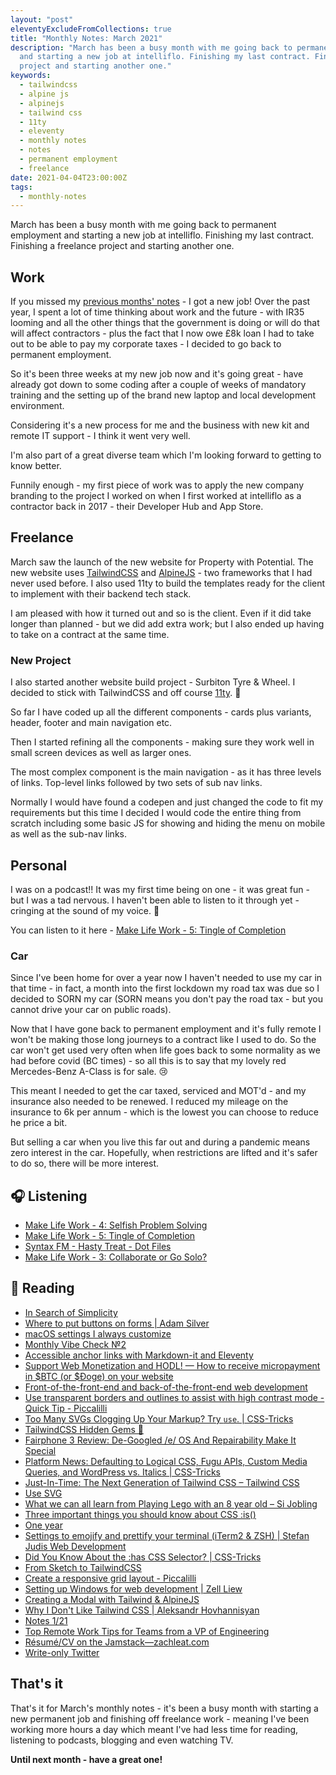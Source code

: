 ```yaml
---
layout: "post"
eleventyExcludeFromCollections: true
title: "Monthly Notes: March 2021"
description: "March has been a busy month with me going back to permanent employment
  and starting a new job at intelliflo. Finishing my last contract. Finishing a freelance
  project and starting another one."
keywords:
  - tailwindcss
  - alpine js
  - alpinejs
  - tailwind css
  - 11ty
  - eleventy
  - monthly notes
  - notes
  - permanent employment
  - freelance
date: 2021-04-04T23:00:00Z
tags:
  - monthly-notes
---
```

March has been a busy month with me going back to permanent employment and starting a new job at intelliflo. Finishing my last contract. Finishing a freelance project and starting another one.

## Work

If you missed my [previous months' notes](https://www.juanfernandes.uk/notes/monthly-notes-february-2021/) - I got a new job! Over the past year, I spent a lot of time thinking about work and the future - with IR35 looming and all the other things that the government is doing or will do that will affect contractors - plus the fact that I now owe £8k loan I had to take out to be able to pay my corporate taxes - I decided to go back to permanent employment.

So it's been three weeks at my new job now and it's going great - have already got down to some coding after a couple of weeks of mandatory training and the setting up of the brand new laptop and local development environment.

Considering it's a new process for me and the business with new kit and remote IT support - I think it went very well.

I'm also part of a great diverse team which I'm looking forward to getting to know better.

Funnily enough - my first piece of work was to apply the new company branding to the project I worked on when I first worked at intelliflo as a contractor back in 2017 - their Developer Hub and App Store.

## Freelance

March saw the launch of the new website for Property with Potential. The new website uses [TailwindCSS](https://tailwindcss.com/ "Tailwind CSS") and [AlpineJS](https://github.com/alpinejs/alpine/ "Alpine JS") - two frameworks that I had never used before. I also used 11ty to build the templates ready for the client to implement with their backend tech stack.

I am pleased with how it turned out and so is the client. Even if it did take longer than planned - but we did add extra work; but I also ended up having to take on a contract at the same time.

### New Project

I also started another website build project - Surbiton Tyre & Wheel. I decided to stick with TailwindCSS and off course [11ty](https://www.11ty.dev/ "Eleventy"). 🖤

So far I have coded up all the different components - cards plus variants, header, footer and main navigation etc.

Then I started refining all the components - making sure they work well in small screen devices as well as larger ones.

The most complex component is the main navigation  - as it has three levels of links. Top-level links followed by two sets of sub nav links.

Normally I would have found a codepen and just changed the code to fit my requirements but this time I decided I would code the entire thing from scratch including some basic JS for showing and hiding the menu on mobile as well as the sub-nav links.

## Personal

I was on a podcast!! It was my first time being on one - it was great fun - but I was a tad nervous. I haven't been able to listen to it through yet - cringing at the sound of my voice. 😬

You can listen to it here - [Make Life Work - 5: Tingle of Completion](https://makelifeworkpodcast.com/tingle-of-completion/)

### Car

Since I've been home for over a year now I haven't needed to use my car in that time - in fact, a month into the first lockdown my road tax was due so I decided to SORN my car (SORN means you don't pay the road tax - but you cannot drive your car on public roads).

Now that I have gone back to permanent employment and it's fully remote I won't be making those long journeys to a contract like I used to do. So the car won't get used very often when life goes back to some normality as we had before covid (BC times) - so all this is to say that my lovely red Mercedes-Benz A-Class is for sale. 😢

This meant I needed to get the car taxed, serviced and MOT'd - and my insurance also needed to be renewed. I reduced my mileage on the insurance to 6k per annum - which is the lowest you can choose to reduce he price a bit.

But selling a car when you live this far out and during a pandemic means zero interest in the car. Hopefully, when restrictions are lifted and it's safer to do so, there will be more interest.

## 🎧 Listening

* [Make Life Work - 4: Selfish Problem Solving](https://makelifeworkpodcast.com/selfish-problem-solving/)
* [Make Life Work - 5: Tingle of Completion](https://makelifeworkpodcast.com/tingle-of-completion/)
* [Syntax FM - Hasty Treat - Dot Files](https://syntax.fm/show/057/hasty-treat-dot-files)
* [Make Life Work - 3: Collaborate or Go Solo?](https://makelifeworkpodcast.com/collaborate-or-go-solo/)

## 📖 Reading

* [In Search of Simplicity](https://css-irl.info/in-search-of-simplicity/ "In Search of Simplicity")
* [Where to put buttons on forms | Adam Silver](https://adamsilver.io/blog/where-to-put-buttons-on-forms/ "Where to put buttons on forms | Adam Silver")
* [macOS settings I always customize](https://sebastiandedeyne.com/macos-settings-i-always-customize/ "macOS settings I always customize")
* [Monthly Vibe Check №2](https://daverupert.com/2021/03/vibe-check-2/ "Monthly Vibe Check №2")
* [Accessible anchor links with Markdown-it and Eleventy](https://nicolas-hoizey.com/articles/2021/02/25/accessible-anchor-links-with-markdown-it-and-eleventy/ "Accessible anchor links with Markdown-it and Eleventy")
* [Support Web Monetization and HODL! — How to receive micropayment in $BTC (or $Ɖoge) on your website](https://girliemac.com/blog/2021/02/20/web-monetization-bitcoin/ "Support Web Monetization and HODL! — How to receive micropayment in $BTC (or $Ɖoge) on your website")
* [Front-of-the-front-end and back-of-the-front-end web development](https://bradfrost.com/blog/post/front-of-the-front-end-and-back-of-the-front-end-web-development/ "Front-of-the-front-end and back-of-the-front-end web development")
* [Use transparent borders and outlines to assist with high contrast mode - Quick Tip - Piccalilli](https://piccalil.li/quick-tip/use-transparent-borders-and-outlines-to-assist-with-high-contrast-mode/ "Use transparent borders and outlines to assist with high contrast mode - Quick Tip - Piccalilli")
* [Too Many SVGs Clogging Up Your Markup? Try `use`. | CSS-Tricks](https://css-tricks.com/too-many-svgs-clogging-up-your-markup-try-use/ "Too Many SVGs Clogging Up Your Markup? Try `use`. | CSS-Tricks")
* [TailwindCSS Hidden Gems 💎](https://devdojo.com/tnylea/tailwindcss-hidden-gems "TailwindCSS Hidden Gems 💎")
* [Fairphone 3 Review: De-Googled /e/ OS And Repairability Make It Special](https://fossbytes.com/fairphone-3-review-e-os-repairability-degoogle/ "Fairphone 3 Review: De-Googled /e/ OS And Repairability Make It Special")
* [Platform News: Defaulting to Logical CSS, Fugu APIs, Custom Media Queries, and WordPress vs. Italics | CSS-Tricks](https://css-tricks.com/platform-news-defaulting-to-logical-css-fugu-apis-custom-media-queries-and-wordpress-vs-italics/ "Platform News: Defaulting to Logical CSS, Fugu APIs, Custom Media Queries, and WordPress vs. Italics | CSS-Tricks")
* [Just-In-Time: The Next Generation of Tailwind CSS – Tailwind CSS](https://tailwindcss.com/blog/just-in-time-the-next-generation-of-tailwind-css "Just-In-Time: The Next Generation of Tailwind CSS – Tailwind CSS")
* [Use SVG](https://www.dawntraoz.com/blog/use-svg/ "Use SVG")
* [What we can all learn from Playing Lego with an 8 year old – Si Jobling](https://sijobling.com/blog/what-we-can-all-learn-from-playing-lego-with-an-8-year-old/ "What we can all learn from Playing Lego with an 8 year old – Si Jobling")
* [Three important things you should know about CSS :is()](https://www.bram.us/2021/03/19/three-important-things-you-should-know-about-css-is/ "Three important things you should know about CSS :is()")
* [One year](https://colly.com/stream/one-year "One year")
* [Settings to emojify and prettify your terminal (iTerm2 & ZSH) | Stefan Judis Web Development](https://www.stefanjudis.com/blog/declutter-emojify-and-prettify-your-iterm2-terminal/ "Settings to emojify and prettify your terminal (iTerm2 & ZSH) | Stefan Judis Web Development")
* [Did You Know About the :has CSS Selector? | CSS-Tricks](https://css-tricks.com/the-css-has-selector/ "Did You Know About the :has CSS Selector? | CSS-Tricks")
* [From Sketch to TailwindCSS](https://www.dawntraoz.com/blog/from-sketch-to-tailwindcss/ "From Sketch to TailwindCSS")
* [Create a responsive grid layout - Piccalilli](https://piccalil.li/tutorial/create-a-responsive-grid-layout-with-no-media-queries-using-css-grid/ "Create a responsive grid layout - Piccalilli")
* [Setting up Windows for web development | Zell Liew](https://zellwk.com/blog/windows-wsl/ "Setting up Windows for web development | Zell Liew")
* [Creating a Modal with Tailwind & AlpineJS](https://jackwhiting.co.uk/posts/creating-a-modal-with-tailwind-and-alpine/ "Creating a Modal with Tailwind & AlpineJS")
* [Why I Don't Like Tailwind CSS | Aleksandr Hovhannisyan](https://www.aleksandrhovhannisyan.com/blog/why-i-dont-like-tailwind-css/ "Why I Don't Like Tailwind CSS | Aleksandr Hovhannisyan")
* [Notes 1/21](https://www.clivewalker.me/blog/2021-03-23-notes-121 "Notes 1/21")
* [Top Remote Work Tips for Teams from a VP of Engineering](https://www.netlify.com/blog/2020/04/15/remote-work-tips-from-a-vp-of-engineering/?utm_campaign=devex&utm_medium=vpengtips-sd&utm_source=twitter "Top Remote Work Tips for Teams from a VP of Engineering")
* [Résumé/CV on the Jamstack—zachleat.com](https://www.zachleat.com/web/resume-on-the-jamstack/ "Résumé/CV on the Jamstack—zachleat.com")
* [Write-only Twitter](https://laurakalbag.com/write-only-twitter/ "Write-only Twitter")

## That's it

That's it for March's monthly notes - it's been a busy month with starting a new permanent job and finishing off freelance work - meaning I've been working more hours a day which meant I've had less time for reading, listening to podcasts, blogging and even watching TV.

**Until next month - have a great one!**
